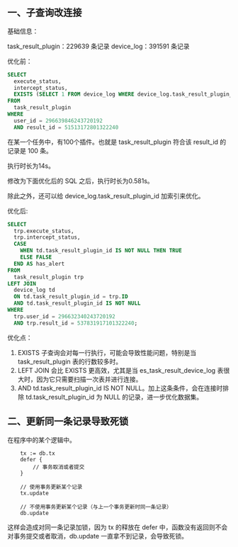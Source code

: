 

## 一、子查询改连接


基础信息：

task_result_plugin：229639 条记录
device_log：391591 条记录



优化前：
```sql
SELECT
  execute_status,
  intercept_status,
  EXISTS (SELECT 1 FROM device_log WHERE device_log.task_result_plugin_id = task_result_plugin.ID) AS has_alert 
FROM
  task_result_plugin
WHERE
  user_id = 296639846243720192 
  AND result_id = 51513172801322240
```

在某一个任务中，有100个插件。也就是 task_result_plugin 符合该 result_id 的记录是 100 条。

执行时长为14s。

修改为下面优化后的 SQL 之后，执行时长为0.581s。

除此之外，还可以给 device_log.task_result_plugin_id 加索引来优化。


优化后:
```sql
SELECT 
  trp.execute_status,
  trp.intercept_status,
  CASE 
    WHEN td.task_result_plugin_id IS NOT NULL THEN TRUE 
    ELSE FALSE
  END AS has_alert
FROM 
  task_result_plugin trp
LEFT JOIN 
  device_log td
  ON td.task_result_plugin_id = trp.ID
  AND td.task_result_plugin_id IS NOT NULL
WHERE 
  trp.user_id = 296632340243720192 
  AND trp.result_id = 537831917101322240;
```


优化点：
1. EXISTS 子查询会对每一行执行，可能会导致性能问题，特别是当 task_result_plugin 表的行数较多时。
2. LEFT JOIN 会比 EXISTS 更高效，尤其是当 es_task_result_device_log 表很大时，因为它只需要扫描一次表并进行连接。
3. AND td.task_result_plugin_id IS NOT NULL。加上这条条件，会在连接时排除 td.task_result_plugin_id 为 NULL 的记录，进一步优化数据集。


## 二、更新同一条记录导致死锁

在程序中的某个逻辑中。

```text
    tx := db.tx 
    defer {
        // 事务取消或者提交
    }

    // 使用事务更新某个记录
    tx.update

    // 不使用事务更新某个记录（与上一个事务更新时同一条记录）
    db.update
```

这样会造成对同一条记录加锁，因为 tx 的释放在 defer 中，函数没有返回则不会对事务提交或者取消，db.update 一直拿不到记录，会导致死锁。

